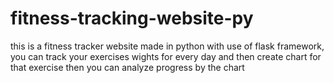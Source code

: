 # fitness-tracking-website-py
this is a fitness tracker website made in python with use of flask framework, you can track your exercises wights for every day and then create chart for that exercise then you can analyze progress by the chart
